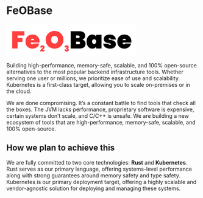 # FeOBase

![FeOBase](../assets/feobase_logo.png)

Building high-performance, memory-safe, scalable, and 100% open-source alternatives to the most popular backend infrastructure tools. Whether serving one user or millions, we prioritize ease of use and scalability. Kubernetes is a first-class target, allowing you to scale on-premises or in the cloud.

We are done compromising. It’s a constant battle to find tools that check all the boxes. The JVM lacks performance, proprietary software is expensive, certain systems don’t scale, and C/C++ is unsafe. We are building a new ecosystem of tools that are high-performance, memory-safe, scalable, and 100% open-source.

## How we plan to achieve this

We are fully committed to two core technologies: **Rust** and **Kubernetes**. Rust serves as our primary language, offering systems-level performance along with strong guarantees around memory safety and type safety. Kubernetes is our primary deployment target, offering a highly scalable and vendor-agnostic solution for deploying and managing these systems.

